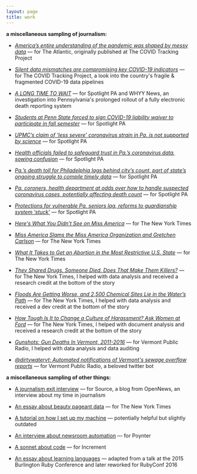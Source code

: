 ```yaml
---
layout: page
title: work
---
```

**a miscellaneous sampling of journalism:**

- [*America’s entire understanding of the pandemic was shaped by messy data*](https://www.theatlantic.com/science/archive/2021/05/pandemic-data-america-messy/618987/) — for The Atlantic, originally published at The COVID Tracking Project

- [*Silent data mismatches are compromising key COVID-19 indicators*](https://covidtracking.com/analysis-updates/silent-data-mismatches-are-compromising-key-covid-19-indicators) — for The COVID Tracking Project, a look into the country's fragile & fragmented COVID-19 data pipelines

- [*A LONG TIME TO WAIT*](https://www.spotlightpa.org/news/2020/09/pa-coronavirus-deaths-reporting-edrs/) — for Spotlight PA and WHYY News, an investigation into Pennsylvania's prolonged rollout of a fully electronic death reporting system

- [*Students at Penn State forced to sign COVID-19 liability waiver to participate in fall semester*](https://www.spotlightpa.org/news/2020/08/penn-state-coronavirus-covid-19-students-liability-waivers-fall-semester/) — for Spotlight PA

- [*UPMC’s claim of ‘less severe’ coronavirus strain in Pa. is not supported by science*](https://www.spotlightpa.org/news/2020/07/coronavirus-less-severe-strain-pennsylvania-upmc-claim/) — for Spotlight PA

- [*Health officials failed to safeguard trust in Pa.’s coronavirus data, sowing confusion*](https://www.spotlightpa.org/news/2020/06/pennsylvania-coronavirus-data-death-cases-confusion/) — for Spotlight PA

- [*Pa.’s death toll for Philadelphia lags behind city’s count, part of state’s ongoing struggle to compile timely data*](https://www.spotlightpa.org/news/2020/05/pennsylvania-philadelphia-coronavirus-death-toll/) — for Spotlight PA

- [*Pa. coroners, health department at odds over how to handle suspected coronavirus cases, potentially affecting death count*](https://www.spotlightpa.org/news/2020/04/pennsylvania-coronavirus-coroners-testing-communication-health-department/) — for Spotlight PA

- [*Protections for vulnerable Pa. seniors lag, reforms to guardianship system ‘stuck’*](https://www.spotlightpa.org/news/2020/03/pennsylvania-supreme-court-guardianship-seniors/) — for Spotlight PA

- [*Here's What You Didn't See on Miss America*](https://www.nytimes.com/2018/09/10/style/miss-america-2019-pageant.html) — for The New York Times

- [*Miss America Slams the Miss America Organization and Gretchen Carlson*](https://www.nytimes.com/2018/08/17/style/miss-america-cara-mund-gretchen-carlson.html) — for The New York Times

- [*What It Takes to Get an Abortion in the Most Restrictive U.S. State*](https://www.nytimes.com/interactive/2018/07/20/us/mississippi-abortion-restrictions.html) — for The New York Times

- [*They Shared Drugs. Someone Died. Does That Make Them Killers?*](https://www.nytimes.com/2018/05/25/us/drug-overdose-prosecution-crime.html) — for The New York Times, I helped with data analysis and received a research credit at the bottom of the story

- [*Floods Are Getting Worse, and 2,500 Chemical Sites Lie in the Water’s Path*](https://www.nytimes.com/interactive/2018/02/06/climate/flood-toxic-chemicals.html) — for The New York Times, I helped with data analysis and received a dev credit at the bottom of the story

- [*How Tough Is It to Change a Culture of Harassment? Ask Women at Ford*](https://www.nytimes.com/interactive/2017/12/19/us/ford-chicago-sexual-harassment.html) — for The New York Times, I helped with document analysis and received a research credit at the bottom of the story

- [*Gunshots: Gun Deaths In Vermont, 2011-2016*](https://www.vpr.org/vpr-news/2017-08-07/gunshots-project-data-gun-deaths-in-vermont-2011-2016) — for Vermont Public Radio, I helped with data analysis and data auditing

- [*@dirtywatervt: Automated notifications of Vermont's sewage overflow reports*](https://twitter.com/dirtywatervt) — for Vermont Public Radio, a beloved twitter bot

**a miscellaneous sampling of other things:**

- [A journalism exit interview](https://source.opennews.org/articles/exit-interviews-sara-simon/) — for Source, a blog from OpenNews, an interview about my time in journalism

- [An essay about beauty pageant data](https://www.nytimes.com/2018/09/12/insider/miss-america-data-software.html) — for The New York Times

- [A tutorial on how I set up my machine](https://open.nytimes.com/set-up-your-mac-like-an-interactive-news-developer-bb8d2c4097e5) — potentially helpful but slightly outdated

- [An interview about newsroom automation](https://www.poynter.org/tech-tools/2016/you-can-steal-sara-simons-sewage-bot-and-everything-else-she-makes/) — for Poynter

- [A sonnet about code](https://increment.com/programming-languages/code-poetry/) — for Increment

- [An essay about learning languages](https://medium.com/@sarambsimon/learning-fluency-672988a7ae52) — adapted from a talk at the 2015 Burlington Ruby Conference and later reworked for RubyConf 2016
